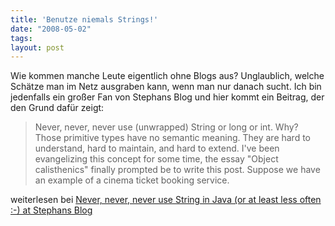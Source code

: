 ```yaml
---
title: 'Benutze niemals Strings!'
date: "2008-05-02"
tags: 
layout: post
---
```

<p>Wie kommen manche Leute eigentlich ohne Blogs aus? Unglaublich, welche Sch&auml;tze man im Netz ausgraben kann, wenn man nur danach sucht. Ich bin jedenfalls ein gro&szlig;er Fan von Stephans Blog und hier kommt ein Beitrag, der den Grund daf&uuml;r zeigt:</p>
<blockquote class="posterous_medium_quote">Never, never, never use (unwrapped) String or long or int. Why? Those primitive types have no semantic meaning. They are hard to understand, hard to maintain, and hard to extend. I've been evangelizing this concept for some time, the essay "Object calisthenics" finally prompted be to write this post. Suppose we have an example of a cinema ticket booking service.</blockquote>
<p>weiterlesen bei <a href="http://stephan.reposita.org/archives/2008/05/02/never-never-never-use-string-in-java-or-at-least-less-often/">Never, never, never use String in Java (or at least less often :-) at Stephans Blog</a></p>
